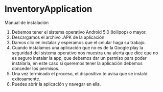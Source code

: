 # InventoryApplication


Manual de instalación
1. Debemos tener el sistema operativo Android 5.0 (lollipop) o mayor.
2. Descargamos el archivo .APK de la aplicación.
3. Damos clic en instalar y esperamos que el celular haga su trabajo.
4. Cuando instalamos una aplicación que no es de la Google play la seguridad del sistema operativo 
   nos muestra una alerta que dice que no es seguro instalar la app, que debemos dar un permiso para poder 
   instalarla, en este caso si queremos tener la aplicación debemos conceder los permisos.
5. Una vez terminado el proceso, el dispositivo te avisa que se instaló exitosamente.
6. Puedes abrir la aplicación y navegar en ella.
